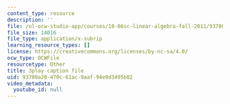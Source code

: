 ```yaml
---
content_type: resource
description: ''
file: /ol-ocw-studio-app/courses/18-06sc-linear-algebra-fall-2011/93780a20470c61ac9aaf94e9d3495b02_B17h10EF59g.srt
file_size: 14016
file_type: application/x-subrip
learning_resource_types: []
license: https://creativecommons.org/licenses/by-nc-sa/4.0/
ocw_type: OCWFile
resourcetype: Other
title: 3play caption file
uid: 93780a20-470c-61ac-9aaf-94e9d3495b02
video_metadata:
  youtube_id: null
---
```

